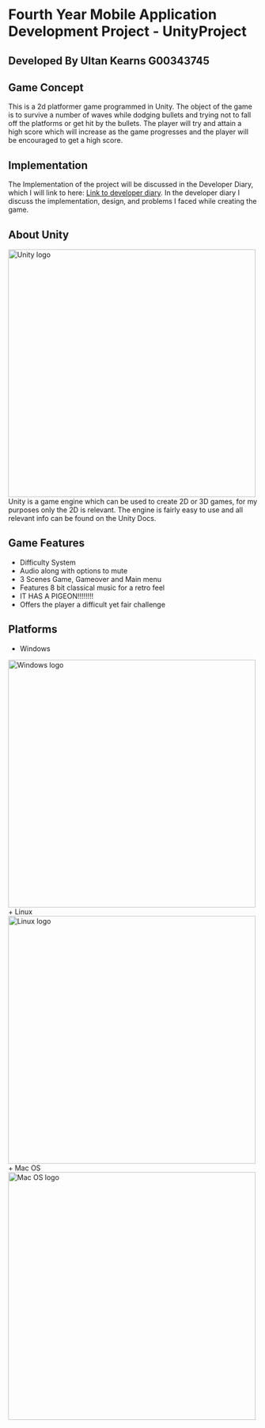 # Fourth Year Mobile Application Development Project - UnityProject
## Developed By Ultan Kearns G00343745

## Game Concept
This is a 2d platformer game programmed in Unity. The object of the game is to survive a number of waves while dodging bullets and trying not to fall off the platforms or get hit by the bullets. The player will try and attain a high score which will increase as the game progresses and the player will be encouraged to get a high score.

## Implementation
The Implementation of the project will be discussed in the Developer Diary, which I will link to here: <a href ="https://github.com/Ultan-Kearns/MAD3UnityProject/tree/master/DeveloperDiary">Link to developer diary</a>.  In the developer diary I discuss the implementation, design, and problems I faced while creating the game. 

## About Unity
<img src="https://external-content.duckduckgo.com/iu/?u=http%3A%2F%2Fimages.techhive.com%2Fimages%2Farticle%2F2015%2F03%2Funity-logo-100571261-large.png&f=1&nofb=1" alt = "Unity logo" width="500px" height ="500px"/>
Unity is a game engine which can be used to create 2D or 3D games, for my purposes only the 2D is relevant.  The engine is fairly easy to use and all relevant info can be found on the Unity Docs.

## Game Features
+ Difficulty System
+ Audio along with options to mute
+ 3 Scenes Game, Gameover and Main menu
+ Features 8 bit classical music for a retro feel
+ IT HAS A PIGEON!!!!!!!!
+ Offers the player a difficult yet fair challenge

## Platforms 
+ Windows
<img src="https://external-content.duckduckgo.com/iu/?u=https%3A%2F%2Ftse3.mm.bing.net%2Fth%3Fid%3DOIP.jyn6lj87cqkTl_dIfXTRRQHaGp%26pid%3DApi&f=1" alt = "Windows logo" width="500px" height ="500px"/>
+ Linux
<img src="https://external-content.duckduckgo.com/iu/?u=https%3A%2F%2Ftse3.mm.bing.net%2Fth%3Fid%3DOIP.hYr3PjRLGAm7nluRO3PCcwHaIL%26pid%3DApi&f=1" alt = "Linux logo" width="500px" height ="500px"/>
+ Mac OS
<img src="https://external-content.duckduckgo.com/iu/?u=https%3A%2F%2Fupload.wikimedia.org%2Fwikipedia%2Fen%2Fthumb%2Fb%2Fb9%2FMacOS_original_logo.svg%2F1200px-MacOS_original_logo.svg.png&f=1&nofb=1" alt = "Mac OS logo" width="500px" height ="500px"/>
